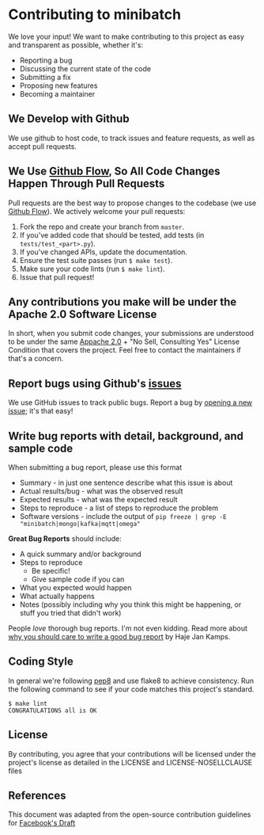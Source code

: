 # Contributing to minibatch

We love your input! We want to make contributing to this project as easy and transparent as possible, whether it's:

- Reporting a bug
- Discussing the current state of the code
- Submitting a fix
- Proposing new features
- Becoming a maintainer

## We Develop with Github
We use github to host code, to track issues and feature requests, as well as accept pull requests.

## We Use [Github Flow](https://guides.github.com/introduction/flow/index.html), So All Code Changes Happen Through Pull Requests
Pull requests are the best way to propose changes to the codebase (we use [Github Flow](https://guides.github.com/introduction/flow/index.html)). We actively welcome your pull requests:

1. Fork the repo and create your branch from `master`.
2. If you've added code that should be tested, add tests (in `tests/test_<part>.py`).
3. If you've changed APIs, update the documentation.
4. Ensure the test suite passes (run `$ make test`).
5. Make sure your code lints (run `$ make lint`).
6. Issue that pull request!

## Any contributions you make will be under the Apache 2.0 Software License
In short, when you submit code changes, your submissions are understood to be under the same [Appache 2.0](https://choosealicense.com/licenses/apache-2.0/) + "No Sell, Consulting Yes" License Condition that covers the project. Feel free to contact the maintainers if that's a concern.

## Report bugs using Github's [issues](https://github.com/omegaml/minibatch/issues)
We use GitHub issues to track public bugs. Report a bug by [opening a new issue](https://github.com/omegaml/minibatch/issues/new); it's that easy!

## Write bug reports with detail, background, and sample code

When submitting a bug report, please use this format

* Summary - in just one sentence describe what this issue is about
* Actual results/bug - what was the observed result    
* Expected results - what was the expected result
* Steps to reproduce - a list of steps to reproduce the problem
* Software versions - include the output of `pip freeze | grep -E "minibatch|mongo|kafka|mqtt|omega"` 

**Great Bug Reports** should include:

- A quick summary and/or background
- Steps to reproduce
  - Be specific!
  - Give sample code if you can
- What you expected would happen
- What actually happens
- Notes (possibly including why you think this might be happening, or stuff you tried that didn't work)

People *love* thorough bug reports. I'm not even kidding. Read more about [why you should care to write a good bug report](https://medium.com/pitch-perfect/how-to-write-the-perfect-bug-report-6430f5a45cd) by Haje Jan Kamps.
 

## Coding Style

In general we're following [pep8](https://www.python.org/dev/peps/pep-0008/) and use flake8 to achieve consistency.
Run the following command to see if your code matches this project's standard.
 
```
$ make lint
CONGRATULATIONS all is OK
```

## License
By contributing, you agree that your contributions will be licensed under the project's license as detailed in the LICENSE and LICENSE-NOSELLCLAUSE files

## References
This document was adapted from the open-source contribution guidelines for [Facebook's Draft](https://github.com/facebook/draft-js/blob/a9316a723f9e918afde44dea68b5f9f39b7d9b00/CONTRIBUTING.md)
